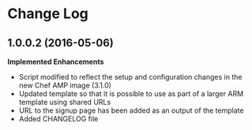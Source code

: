 # Change Log

## 1.0.0.2 (2016-05-06)

**Implemented Enhancements**

 - Script modified to reflect the setup and configuration changes in the new Chef AMP image (3.1.0)
 - Updated template so that it is possible to use as part of a larger ARM template using shared URLs
 - URL to the signup page has been added as an output of the template
 - Added CHANGELOG file
